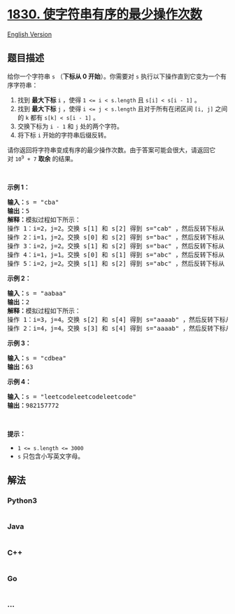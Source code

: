 # [1830. 使字符串有序的最少操作次数](https://leetcode.cn/problems/minimum-number-of-operations-to-make-string-sorted)

[English Version](/solution/1800-1899/1830.Minimum%20Number%20of%20Operations%20to%20Make%20String%20Sorted/README_EN.md)

## 题目描述

<!-- 这里写题目描述 -->

<p>给你一个字符串 <code>s</code> （<strong>下标从 0 开始</strong>）。你需要对 <code>s</code> 执行以下操作直到它变为一个有序字符串：</p>

<ol>
	<li>找到 <strong>最大下标</strong> <code>i</code> ，使得 <code>1 &lt;= i &lt; s.length</code> 且 <code>s[i] &lt; s[i - 1]</code> 。</li>
	<li>找到 <strong>最大下标</strong> <code>j</code> ，使得 <code>i &lt;= j &lt; s.length</code> 且对于所有在闭区间 <code>[i, j]</code> 之间的 <code>k</code> 都有 <code>s[k] &lt; s[i - 1]</code> 。</li>
	<li>交换下标为 <code>i - 1</code>​​​​ 和 <code>j</code>​​​​ 处的两个字符。</li>
	<li>将下标 <code>i</code> 开始的字符串后缀反转。</li>
</ol>

<p>请你返回将字符串变成有序的最少操作次数。由于答案可能会很大，请返回它对 <code>10<sup>9</sup> + 7</code> <strong>取余</strong> 的结果。</p>

<p> </p>

<p><strong>示例 1：</strong></p>

<pre><b>输入：</b>s = "cba"
<b>输出：</b>5
<b>解释：</b>模拟过程如下所示：
操作 1：i=2，j=2。交换 s[1] 和 s[2] 得到 s="cab" ，然后反转下标从 2 开始的后缀字符串，得到 s="cab" 。
操作 2：i=1，j=2。交换 s[0] 和 s[2] 得到 s="bac" ，然后反转下标从 1 开始的后缀字符串，得到 s="bca" 。
操作 3：i=2，j=2。交换 s[1] 和 s[2] 得到 s="bac" ，然后反转下标从 2 开始的后缀字符串，得到 s="bac" 。
操作 4：i=1，j=1。交换 s[0] 和 s[1] 得到 s="abc" ，然后反转下标从 1 开始的后缀字符串，得到 s="acb" 。
操作 5：i=2，j=2。交换 s[1] 和 s[2] 得到 s="abc" ，然后反转下标从 2 开始的后缀字符串，得到 s="abc" 。
</pre>

<p><strong>示例 2：</strong></p>

<pre><b>输入：</b>s = "aabaa"
<b>输出：</b>2
<b>解释：</b>模拟过程如下所示：
操作 1：i=3，j=4。交换 s[2] 和 s[4] 得到 s="aaaab" ，然后反转下标从 3 开始的后缀字符串，得到 s="aaaba" 。
操作 2：i=4，j=4。交换 s[3] 和 s[4] 得到 s="aaaab" ，然后反转下标从 4 开始的后缀字符串，得到 s="aaaab" 。
</pre>

<p><strong>示例 3：</strong></p>

<pre><b>输入：</b>s = "cdbea"
<b>输出：</b>63</pre>

<p><strong>示例 4：</strong></p>

<pre><b>输入：</b>s = "leetcodeleetcodeleetcode"
<b>输出：</b>982157772
</pre>

<p> </p>

<p><strong>提示：</strong></p>

<ul>
	<li><code>1 &lt;= s.length &lt;= 3000</code></li>
	<li><code>s</code>​ 只包含小写英文字母。</li>
</ul>


## 解法

<!-- 这里可写通用的实现逻辑 -->

<!-- tabs:start -->

### **Python3**

<!-- 这里可写当前语言的特殊实现逻辑 -->

```python

```

### **Java**

<!-- 这里可写当前语言的特殊实现逻辑 -->

```java

```

### **C++**

```cpp

```

### **Go**

```go

```

### **...**

```

```

<!-- tabs:end -->